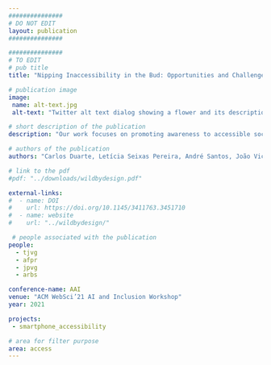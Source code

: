 ```yaml
---
###############
# DO NOT EDIT
layout: publication
###############

###############
# TO EDIT
# pub title
title: "Nipping Inaccessibility in the Bud: Opportunities and Challenges of Accessible Media Content Authoring"

# publication image
image:
 name: alt-text.jpg
 alt-text: "Twitter alt text dialog showing a flower and its description being introduced" # provide a short description for the image #a11y

# short description of the publication
description: "Our work focuses on promoting awareness to accessible social media authoring practices and in assisting the authoring process. We have prototyped a Google Chrome extension and an Android application that can identify when a Twitter or a Facebook user is authoring content with images and suggests a text alternative for the image. In this paper, we highlight some of the challenges faced to offer this support in different technological platforms (web and mobile), but also ones that are raised by the domain characteristics (e.g. detecting the same image, supporting different languages) and that can be addressed through AI based technologies."

# authors of the publication
authors: "Carlos Duarte, Letícia Seixas Pereira, André Santos, João Vicente, André Rodrigues, João Guerreiro, José Coelho and Tiago Guerreiro"

# link to the pdf
#pdf: "../downloads/wildbydesign.pdf"

external-links:
#  - name: DOI
#    url: https://doi.org/10.1145/3411763.3451710
#  - name: website
#    url: "../wildbydesign/"

 # people associated with the publication
people:
  - tjvg
  - afpr
  - jpvg
  - arbs

conference-name: AAI
venue: "ACM WebSci’21 AI and Inclusion Workshop"
year: 2021

projects:
 - smartphone_accessibility

# area for filter purpose
area: access
---
```

